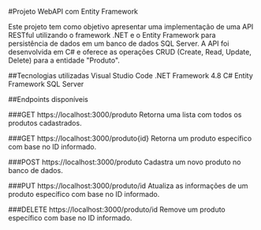 #Projeto WebAPI com Entity Framework

Este projeto tem como objetivo apresentar uma implementação de uma API RESTful utilizando o framework .NET e o Entity Framework para persistência de dados em um banco de dados SQL Server. A API foi desenvolvida em C# e oferece as operações CRUD (Create, Read, Update, Delete) para a entidade "Produto".

##Tecnologias utilizadas
Visual Studio Code
.NET Framework 4.8
C#
Entity Framework
SQL Server


##Endpoints disponíveis

###GET  https://localhost:3000/produto
Retorna uma lista com todos os produtos cadastrados.

###GET  https://localhost:3000/produto{id}
Retorna um produto específico com base no ID informado.

###POST  https://localhost:3000/produto
Cadastra um novo produto no banco de dados.

###PUT  https://localhost:3000/produto/id
Atualiza as informações de um produto específico com base no ID informado.

###DELETE  https://localhost:3000/produto/id
Remove um produto específico com base no ID informado.

